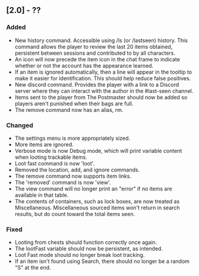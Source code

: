 ## [2.0] - ??
### Added
- New history command. Accessible using /ls (or /lastseen) history. This command allows the player to review the last 20 items obtained, persistent between sessions and contributed to by all characters.
- An icon will now precede the item icon in the chat frame to indicate whether or not the account has the appearance learned.
- If an item is ignored automatically, then a line will appear in the tooltip to make it easier for identification. This should help reduce false positives.
- New discord command. Provides the player with a link to a Discord server where they can interact with the author in the #last-seen channel.
- Items sent to the player from The Postmaster should now be added so players aren't punished when their bags are full.
- The remove command now has an alias, rm.

### Changed
- The settings menu is more appropriately sized.
- More items are ignored.
- Verbose mode is now Debug mode, which will print variable content when looting trackable items.
- Loot fast command is now 'loot'.
- Removed the location, add, and ignore commands.
- The remove command now supports item links.
- The 'removed' command is now 'view'.
- The view command will no longer print an "error" if no items are available in that table.
- The contents of containers, such as lock boxes, are now treated as Miscellaneous. Miscellaneous sourced items won't return in search results, but do count toward the total items seen.

### Fixed
- Looting from chests should function correctly once again.
- The lootFast variable should now be persistent, as intended.
- Loot Fast mode should no longer break loot tracking.
- If an item isn't found using Search, there should no longer be a random "S" at the end.